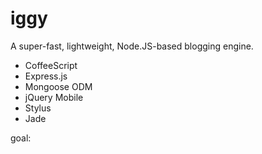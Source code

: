 # iggy

A super-fast, lightweight, Node.JS-based blogging engine.

- CoffeeScript
- Express.js
- Mongoose ODM
- jQuery Mobile
- Stylus
- Jade

goal:
